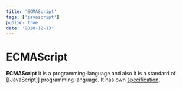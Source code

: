 ```yaml
---
title: 'ECMAScript'
tags: ['javascript']
public: true
date: '2020-12-13'
---
```


# ECMAScript

**ECMAScript** it is a programming-language and also it is a standard of [[JavaScript]] programming language. It has own [specification](https://www.ecma-international.org/ecma-262/).

